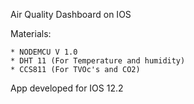 Air Quality Dashboard on IOS

Materials:

	* NODEMCU V 1.0
	* DHT 11 (For Temperature and humidity)
	* CCS811 (For TVOc's and CO2)

App developed for IOS 12.2

